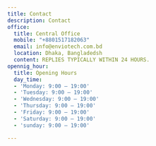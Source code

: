 ```yaml
---
title: Contact
description: Contact
office:
  title: Central Office
  mobile: "+8801517182063"
  email: info@enviotech.com.bd
  location: Dhaka, Bangladedsh
  content: REPLIES TYPICALLY WITHIN 24 HOURS.
opennig_hour:
  title: Opening Hours
  day_time:
  - 'Monday: 9:00 – 19:00'
  - 'Tuesday: 9:00 – 19:00'
  - 'Wednesday: 9:00 – 19:00'
  - 'Thursday: 9:00 – 19:00'
  - 'Friday: 9:00 – 19:00'
  - 'Saturday: 9:00 – 19:00'
  - 'sunday: 9:00 – 19:00'

---
```

